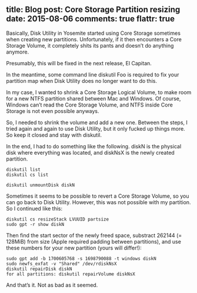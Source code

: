 title: Blog
post: Core Storage Partition resizing
date: 2015-08-06
comments: true
flattr: true
---

Basically, Disk Utility in Yosemite started using Core Storage sometimes when creating new partitions. Unfortunately, if it then encounters a Core Storage Volume, it completely shits its pants and doesn’t do anything anymore.

Presumably, this will be fixed in the next release, El Capitan.

In the meantime, some command line diskutil Foo is required to fix your partition map when Disk Utility does no longer want to do this.

In my case, I wanted to shrink a Core Storage Logical Volume, to make room for a new NTFS partition shared between Mac and Windows. Of course, Windows can’t read the Core Storage Volume, and NTFS inside Core Storage is not even possible anyways.

So, I needed to shrink the volume and add a new one. Between the steps, I tried again and again to use Disk Utility, but it only fucked up things more. So keep it closed and stay with diskutil.

In the end, I had to do something like the following. diskN is the physical disk where everything was located, and diskNsX is the newly created partition.

    diskutil list
    diskutil cs list
    
    diskutil unmountDisk diskN

Sometimes it seems to be possible to revert a Core Storage Volume, so you can go back to Disk Utility. However, this was not possible with my partition. So I continued like this:

    diskutil cs resizeStack LVUUID partsize
    sudo gpt -r show diskN

Then find the start sector of the newly freed space, substract 262144 (= 128MiB) from size (Apple required padding between partitions), and use these numbers for your new partition (yours will differ!):

    sudo gpt add -b 1700605768 -s 1698790088 -t windows diskN
    sudo newfs_exfat -v "Shared" /dev/rdiskNsX
    diskutil repairDisk diskN
    for all partitions: diskutil repairVolume diskNsX

And that’s it. Not as bad as it seemed.

